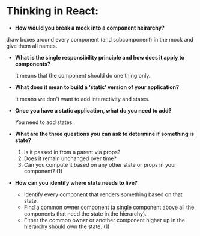 # **Thinking in React:**

- **How would you break a mock into a component heirarchy?**

 draw boxes around every component (and subcomponent) in the mock and give them all names.

- **What is the single responsibility principle and how does it apply to components?**
 

  It means that the component should do one thing only.

- **What does it mean to build a ‘static’ version of your application?**

  It means we don't want to add interactivity and states.

- **Once you have a static application, what do you need to add?**

  You need to add states.

- **What are the three questions you can ask to determine if something is state?**

  1. Is it passed in from a parent via props?
  2. Does it remain unchanged over time?
  3. Can you compute it based on any other state or props in your component? (1)

- **How can you identify where state needs to live?**

  - Identify every component that renders something based on that state.
  - Find a common owner component (a single component above all the components that need the state in the hierarchy).
  - Either the common owner or another component higher up in the hierarchy should own the state. (1)
